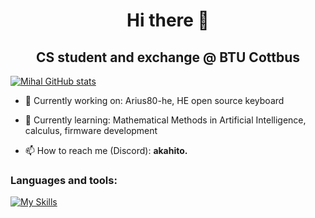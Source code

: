 <h1 align="center">Hi there 👋</h1>
<h2 align="center">CS student and exchange @ BTU Cottbus</h2>

[![Mihal GitHub stats](https://github-readme-stats.vercel.app/api?username=mhdimo)](https://github.com/mhdimo/github-readme-stats)


- 🔭 Currently working on: Arius80-he, HE open source keyboard

- 🌱 Currently learning: Mathematical Methods in Artificial Intelligence, calculus, firmware development

- 📫 How to reach me (Discord): **akahito.**

### Languages and tools:
[![My Skills](https://skillicons.dev/icons?i=c,cpp,go,py,java,linux,vscode,git,docker)](https://skillicons.dev)

